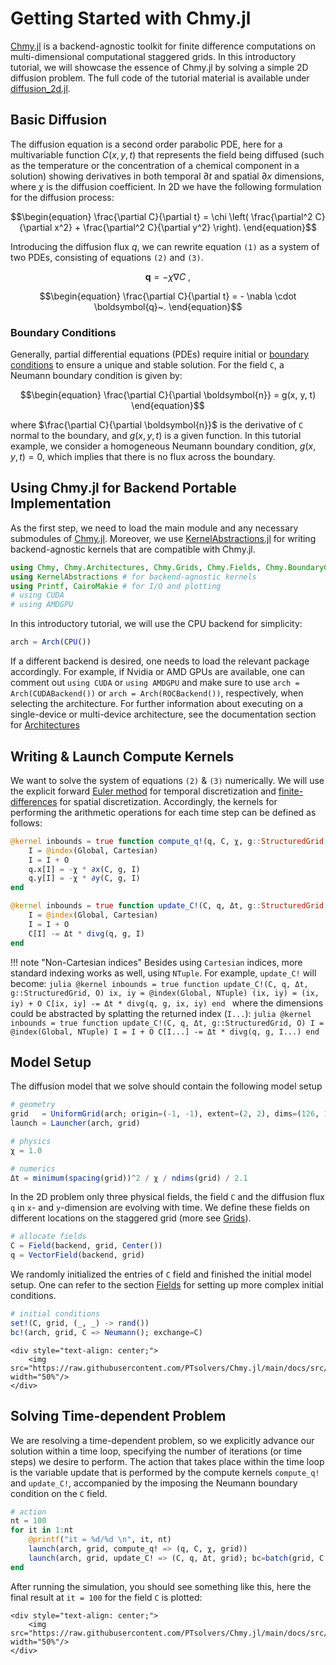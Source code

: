 # Getting Started with Chmy.jl

[Chmy.jl](https://github.com/PTsolvers/Chmy.jl) is a backend-agnostic toolkit for finite difference computations on multi-dimensional computational staggered grids. In this introductory tutorial, we will showcase the essence of Chmy.jl by solving a simple 2D diffusion problem. The full code of the tutorial material is available under [diffusion_2d.jl](https://github.com/PTsolvers/Chmy.jl/blob/main/examples/diffusion_2d.jl).

## Basic Diffusion

The diffusion equation is a second order parabolic PDE, here for a multivariable function $C(x,y,t)$ that represents the field being diffused (such as the temperature or the concentration of a chemical component in a solution) showing derivatives in both temporal $\partial t$ and spatial $\partial x$ dimensions, where $\chi$ is the diffusion coefficient. In 2D we have the following formulation for the diffusion process:

```math
\begin{equation}
\frac{\partial C}{\partial t} = \chi \left( \frac{\partial^2 C}{\partial x^2} + \frac{\partial^2 C}{\partial y^2} \right).
\end{equation}
```

Introducing the diffusion flux $q$, we can rewrite equation `(1)` as a system of two PDEs, consisting of equations `(2)` and `(3)`.

```math
\begin{equation}
\boldsymbol{q} = -\chi \nabla C~,
\end{equation}
```

```math
\begin{equation}
\frac{\partial C}{\partial t} = - \nabla \cdot \boldsymbol{q}~.
\end{equation}
```

### Boundary Conditions

Generally, partial differential equations (PDEs) require initial or [boundary conditions](./concepts/bc.md) to ensure a unique and stable solution. For the field `C`, a Neumann boundary condition is given by:

```math
\begin{equation}
\frac{\partial C}{\partial \boldsymbol{n}} = g(x, y, t)
\end{equation}
```
where $\frac{\partial C}{\partial \boldsymbol{n}}$ is the derivative of `C` normal to the boundary, and $g(x, y, t)$ is a given function. In this tutorial example, we consider a homogeneous Neumann boundary condition, $g(x, y, t) = 0$, which implies that there is no flux across the boundary.

## Using Chmy.jl for Backend Portable Implementation

As the first step, we need to load the main module and any necessary submodules of [Chmy.jl](https://github.com/PTsolvers/Chmy.jl). Moreover, we use [KernelAbstractions.jl](https://github.com/JuliaGPU/KernelAbstractions.jl) for writing backend-agnostic kernels that are compatible with Chmy.jl.

```julia
using Chmy, Chmy.Architectures, Chmy.Grids, Chmy.Fields, Chmy.BoundaryConditions, Chmy.GridOperators, Chmy.KernelLaunch
using KernelAbstractions # for backend-agnostic kernels
using Printf, CairoMakie # for I/O and plotting
# using CUDA
# using AMDGPU
```

In this introductory tutorial, we will use the CPU backend for simplicity:

```julia
arch = Arch(CPU())
```

If a different backend is desired, one needs to load the relevant package accordingly. For example, if Nvidia or AMD GPUs are available, one can comment out `using CUDA` or `using AMDGPU` and make sure to use `arch = Arch(CUDABackend())` or `arch = Arch(ROCBackend())`, respectively, when selecting the architecture. For further information about executing on a single-device or multi-device architecture, see the documentation section for [Architectures](./concepts/architectures.md)

## Writing & Launch Compute Kernels

We want to solve the system of equations `(2)` & `(3)` numerically. We will use the explicit forward [Euler method](https://en.wikipedia.org/wiki/Euler_method) for temporal discretization and [finite-differences](https://en.wikipedia.org/wiki/Finite_difference) for spatial discretization. Accordingly, the kernels for performing the arithmetic operations for each time step can be defined as follows:

```julia
@kernel inbounds = true function compute_q!(q, C, χ, g::StructuredGrid, O)
    I = @index(Global, Cartesian)
    I = I + O
    q.x[I] = -χ * ∂x(C, g, I)
    q.y[I] = -χ * ∂y(C, g, I)
end
```

```julia
@kernel inbounds = true function update_C!(C, q, Δt, g::StructuredGrid, O)
    I = @index(Global, Cartesian)
    I = I + O
    C[I] -= Δt * divg(q, g, I)
end
```

!!! note "Non-Cartesian indices"
    Besides using `Cartesian` indices, more standard indexing works as well, using `NTuple`. For example, `update_C!` will become:
    ```julia
    @kernel inbounds = true function update_C!(C, q, Δt, g::StructuredGrid, O)
        ix, iy = @index(Global, NTuple)
        (ix, iy) = (ix, iy) + O
        C[ix, iy] -= Δt * divg(q, g, ix, iy)
    end
    ```
    where the dimensions could be abstracted by splatting the returned index (`I...`):
    ```julia
    @kernel inbounds = true function update_C!(C, q, Δt, g::StructuredGrid, O)
        I = @index(Global, NTuple)
        I = I + O
        C[I...] -= Δt * divg(q, g, I...)
    end
    ```

## Model Setup

The diffusion model that we solve should contain the following model setup

```julia
# geometry
grid   = UniformGrid(arch; origin=(-1, -1), extent=(2, 2), dims=(126, 126))
launch = Launcher(arch, grid)

# physics
χ = 1.0

# numerics
Δt = minimum(spacing(grid))^2 / χ / ndims(grid) / 2.1
```

In the 2D problem only three physical fields, the field `C` and the diffusion flux `q` in `x`- and `y`-dimension are evolving with time. We define these fields on different locations on the staggered grid (more see [Grids](./concepts/grids.md)).

```julia
# allocate fields
C = Field(backend, grid, Center())
q = VectorField(backend, grid)
```

We randomly initialized the entries of `C` field and finished the initial model setup. One can refer to the section [Fields](./concepts/fields.md) for setting up more complex initial conditions.

```julia
# initial conditions
set!(C, grid, (_, _) -> rand())
bc!(arch, grid, C => Neumann(); exchange=C)
```

```@raw html
<div style="text-align: center;">
    <img src="https://raw.githubusercontent.com/PTsolvers/Chmy.jl/main/docs/src/assets/field_set_ic_random.png" width="50%"/>
</div>
```

## Solving Time-dependent Problem

We are resolving a time-dependent problem, so we explicitly advance our solution within a time loop, specifying the number of iterations (or time steps) we desire to perform. The action that takes place within the time loop is the variable update that is performed by the compute kernels `compute_q!` and `update_C!`, accompanied by the imposing the Neumann boundary condition on the `C` field.

```julia
# action
nt = 100
for it in 1:nt
    @printf("it = %d/%d \n", it, nt)
    launch(arch, grid, compute_q! => (q, C, χ, grid))
    launch(arch, grid, update_C! => (C, q, Δt, grid); bc=batch(grid, C => Neumann(); exchange=C))
end
```

After running the simulation, you should see something like this, here the final result at `it = 100` for the field `C` is plotted:

```@raw html
<div style="text-align: center;">
    <img src="https://raw.githubusercontent.com/PTsolvers/Chmy.jl/main/docs/src/assets/diffusion_2d_it_100.png" width="50%"/>
</div>
```
